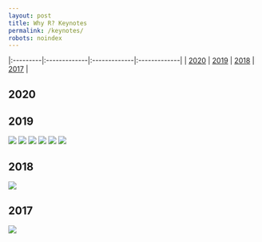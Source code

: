 ```yaml
---
layout: post
title: Why R? Keynotes
permalink: /keynotes/
robots: noindex
---
```


|:---------|:-------------|:-------------|:-------------|
| [2020](#2020) | [2019](#2019) |  [2018](#2018) | [2017](#2017) |

## 2020

## 2019

<img src="/foundation/images/fulls/whyr2019/keynotes/wright.jpg" class="image">
<img src="/foundation/images/fulls/whyr2019/keynotes/keydana.jpg" class="image">
<img src="/foundation/images/fulls/whyr2019/keynotes/brito.jpg" class="image">
<img src="/foundation/images/fulls/whyr2019/keynotes/wit.jpg" class="image">
<img src="/foundation/images/fulls/whyr2019/keynotes/locke.jpg" class="image">
<img src="/foundation/images/fulls/whyr2019/keynotes/nowosad.jpg" class="image">

## 2018

<img src="/foundation/images/fulls/whyr2018/keynotes.JPG" class="image">

## 2017

<img src="/foundation/images/fulls/whyr2017/keynotes.JPG" class="image">